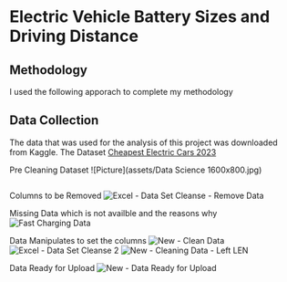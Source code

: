 

# Electric Vehicle Battery Sizes and Driving Distance

## Methodology
I used the following apporach to complete my methodology

## Data Collection
The data that was used for the analysis of this project was downloaded from Kaggle. The Dataset [Cheapest Electric Cars 2023](https://www.kaggle.com/datasets/kkhandekar/cheapest-electric-cars)

Pre Cleaning Dataset
![Picture](assets/Data Science 1600x800.jpg)

<img scr="assets/Data Science 1600x800.jpg" width="10"/>


Columns to be Removed
![Excel - Data Set Cleanse - Remove Data](https://github.com/user-attachments/assets/dccbf60b-0906-40b8-ab7f-9f15ba1c19f0)

Missing Data which is not availble and the reasons why
![Fast Charging Data](https://github.com/user-attachments/assets/eb4cf806-de12-491e-aadf-b7faabdd0933)

Data Manipulates to set the columns
![New - Clean Data](https://github.com/user-attachments/assets/36d0bdf9-2fa8-46d2-99ca-cd172328699c)
![Excel - Data Set Cleanse 2](https://github.com/user-attachments/assets/3a0b8261-b577-4073-8ce4-9e2db5f9d711)
![New - Cleaning Data - Left LEN](https://github.com/user-attachments/assets/109114c9-80a4-4425-bf34-40210654d1d7)





Data Ready for Upload
![New - Data Ready for Upload](https://github.com/user-attachments/assets/02269dfd-baf6-4c7c-9ad8-3ee5862b16d4)

